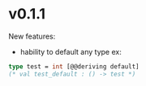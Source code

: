 # v0.1.1

New features:
- hability to default any type
ex: 
```ocaml
type test = int [@@deriving default]
(* val test_default : () -> test *)
```
